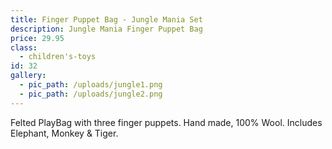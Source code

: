 ```yaml
---
title: Finger Puppet Bag - Jungle Mania Set
description: Jungle Mania Finger Puppet Bag
price: 29.95
class:
  - children's-toys
id: 32
gallery:
  - pic_path: /uploads/jungle1.png
  - pic_path: /uploads/jungle2.png
---
```



Felted PlayBag with three finger puppets. Hand made, 100% Wool. Includes Elephant, Monkey & Tiger.